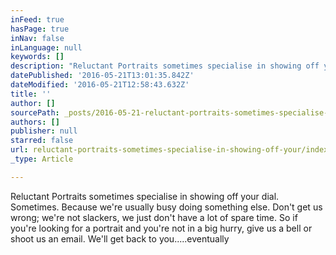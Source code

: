 ```yaml
---
inFeed: true
hasPage: true
inNav: false
inLanguage: null
keywords: []
description: "Reluctant Portraits sometimes specialise in showing off your dial. Sometimes. Because we're usually busy doing something else. Don't get us wrong; we're not slackers, we just don't have a lot of spare time. So if you're looking for a portrait and you're not in a big hurry, give us a bell or shoot us an email. We'll get back to you.....eventually"
datePublished: '2016-05-21T13:01:35.842Z'
dateModified: '2016-05-21T12:58:43.632Z'
title: ''
author: []
sourcePath: _posts/2016-05-21-reluctant-portraits-sometimes-specialise-in-showing-off-your.md
authors: []
publisher: null
starred: false
url: reluctant-portraits-sometimes-specialise-in-showing-off-your/index.html
_type: Article

---
```

Reluctant Portraits sometimes specialise in showing off your dial. Sometimes. Because we're usually busy doing something else. Don't get us wrong; we're not slackers, we just don't have a lot of spare time. So if you're looking for a portrait and you're not in a big hurry, give us a bell or shoot us an email. We'll get back to you.....eventually